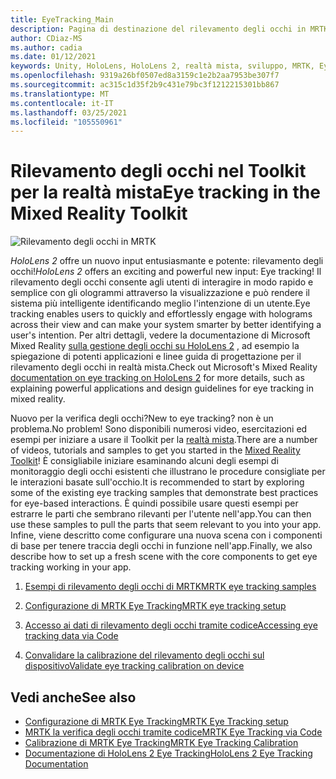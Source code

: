 ```yaml
---
title: EyeTracking_Main
description: Pagina di destinazione del rilevamento degli occhi in MRTK
author: CDiaz-MS
ms.author: cadia
ms.date: 01/12/2021
keywords: Unity, HoloLens, HoloLens 2, realtà mista, sviluppo, MRTK, EyeTracking,
ms.openlocfilehash: 9319a26bf0507ed8a3159c1e2b2aa7953be307f7
ms.sourcegitcommit: ac315c1d35f2b9c431e79bc3f1212215301bb867
ms.translationtype: MT
ms.contentlocale: it-IT
ms.lasthandoff: 03/25/2021
ms.locfileid: "105550961"
---
```

# <a name="eye-tracking-in-the-mixed-reality-toolkit"></a><span data-ttu-id="50558-104">Rilevamento degli occhi nel Toolkit per la realtà mista</span><span class="sxs-lookup"><span data-stu-id="50558-104">Eye tracking in the Mixed Reality Toolkit</span></span>

![Rilevamento degli occhi in MRTK](../../images/eye-tracking/mrtk_et_compilation.png)

<span data-ttu-id="50558-106">_HoloLens 2_ offre un nuovo input entusiasmante e potente: rilevamento degli occhi!</span><span class="sxs-lookup"><span data-stu-id="50558-106">_HoloLens 2_ offers an exciting and powerful new input: Eye tracking!</span></span>
<span data-ttu-id="50558-107">Il rilevamento degli occhi consente agli utenti di interagire in modo rapido e semplice con gli ologrammi attraverso la visualizzazione e può rendere il sistema più intelligente identificando meglio l'intenzione di un utente.</span><span class="sxs-lookup"><span data-stu-id="50558-107">Eye tracking enables users to quickly and effortlessly engage with holograms across their view and can make your system smarter by better identifying a user's intention.</span></span> <span data-ttu-id="50558-108">Per altri dettagli, vedere la documentazione di Microsoft Mixed Reality [sulla gestione degli occhi su HoloLens 2](/windows/mixed-reality/eye-tracking) , ad esempio la spiegazione di potenti applicazioni e linee guida di progettazione per il rilevamento degli occhi in realtà mista.</span><span class="sxs-lookup"><span data-stu-id="50558-108">Check out Microsoft's Mixed Reality [documentation on eye tracking on HoloLens 2](/windows/mixed-reality/eye-tracking) for more details, such as explaining powerful applications and design guidelines for eye tracking in mixed reality.</span></span>

<span data-ttu-id="50558-109">Nuovo per la verifica degli occhi?</span><span class="sxs-lookup"><span data-stu-id="50558-109">New to eye tracking?</span></span> <span data-ttu-id="50558-110">non è un problema.</span><span class="sxs-lookup"><span data-stu-id="50558-110">No problem!</span></span> <span data-ttu-id="50558-111">Sono disponibili numerosi video, esercitazioni ed esempi per iniziare a usare il Toolkit per la [realtà mista](https://github.com/Microsoft/MixedRealityToolkit-Unity).</span><span class="sxs-lookup"><span data-stu-id="50558-111">There are a number of videos, tutorials and samples to get you started in the [Mixed Reality Toolkit](https://github.com/Microsoft/MixedRealityToolkit-Unity)!</span></span>
<span data-ttu-id="50558-112">È consigliabile iniziare esaminando alcuni degli esempi di monitoraggio degli occhi esistenti che illustrano le procedure consigliate per le interazioni basate sull'occhio.</span><span class="sxs-lookup"><span data-stu-id="50558-112">It is recommended to start by exploring some of the existing eye tracking samples that demonstrate best practices for eye-based interactions.</span></span> <span data-ttu-id="50558-113">È quindi possibile usare questi esempi per estrarre le parti che sembrano rilevanti per l'utente nell'app.</span><span class="sxs-lookup"><span data-stu-id="50558-113">You can then use these samples to pull the parts that seem relevant to you into your app.</span></span> <span data-ttu-id="50558-114">Infine, viene descritto come configurare una nuova scena con i componenti di base per tenere traccia degli occhi in funzione nell'app.</span><span class="sxs-lookup"><span data-stu-id="50558-114">Finally, we also describe how to set up a fresh scene with the core components to get eye tracking working in your app.</span></span>

1. [<span data-ttu-id="50558-115">Esempi di rilevamento degli occhi di MRTK</span><span class="sxs-lookup"><span data-stu-id="50558-115">MRTK eye tracking samples</span></span>](../../example-scenes/eye-tracking-examples-overview.md)

2. [<span data-ttu-id="50558-116">Configurazione di MRTK Eye Tracking</span><span class="sxs-lookup"><span data-stu-id="50558-116">MRTK eye tracking setup</span></span>](eye-tracking-basic-setup.md)

3. [<span data-ttu-id="50558-117">Accesso ai dati di rilevamento degli occhi tramite codice</span><span class="sxs-lookup"><span data-stu-id="50558-117">Accessing eye tracking data via Code</span></span>](eye-tracking-eye-gaze-provider.md)

4. [<span data-ttu-id="50558-118">Convalidare la calibrazione del rilevamento degli occhi sul dispositivo</span><span class="sxs-lookup"><span data-stu-id="50558-118">Validate eye tracking calibration on device</span></span>](eye-tracking-is-user-calibrated.md)

## <a name="see-also"></a><span data-ttu-id="50558-119">Vedi anche</span><span class="sxs-lookup"><span data-stu-id="50558-119">See also</span></span>

- [<span data-ttu-id="50558-120">Configurazione di MRTK Eye Tracking</span><span class="sxs-lookup"><span data-stu-id="50558-120">MRTK Eye Tracking setup</span></span>](eye-tracking-basic-setup.md)
- [<span data-ttu-id="50558-121">MRTK la verifica degli occhi tramite codice</span><span class="sxs-lookup"><span data-stu-id="50558-121">MRTK Eye Tracking via Code</span></span>](eye-tracking-eye-gaze-provider.md)
- [<span data-ttu-id="50558-122">Calibrazione di MRTK Eye Tracking</span><span class="sxs-lookup"><span data-stu-id="50558-122">MRTK Eye Tracking Calibration</span></span>](eye-tracking-is-user-calibrated.md)
- [<span data-ttu-id="50558-123">Documentazione di HoloLens 2 Eye Tracking</span><span class="sxs-lookup"><span data-stu-id="50558-123">HoloLens 2 Eye Tracking Documentation</span></span>](/windows/mixed-reality/eye-tracking)